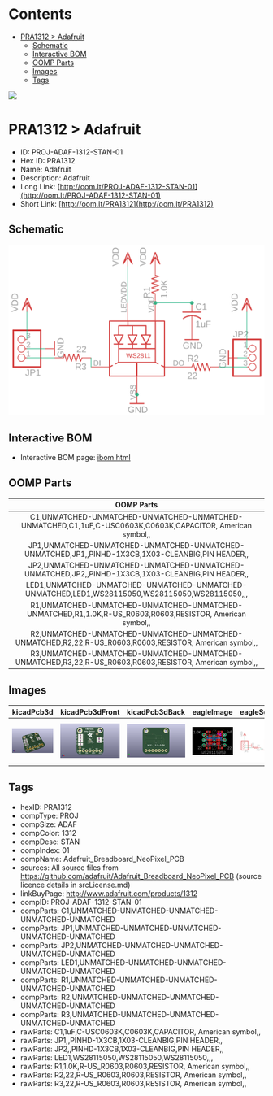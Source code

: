



Contents
========

* [PRA1312 > Adafruit](#pra1312--adafruit)
	* [Schematic](#schematic)
	* [Interactive BOM](#interactive-bom)
	* [OOMP Parts](#oomp-parts)
	* [Images](#images)
	* [Tags](#tags)
  
![][im]
# PRA1312 > Adafruit

- ID: PROJ-ADAF-1312-STAN-01
- Hex ID: PRA1312
- Name: Adafruit
- Description: Adafruit
- Long Link: [http://oom.lt/PROJ-ADAF-1312-STAN-01](http://oom.lt/PROJ-ADAF-1312-STAN-01)
- Short Link: [http://oom.lt/PRA1312](http://oom.lt/PRA1312)

## Schematic
  
[![schem](eagleSchemImage.png)](eagleSchemImage.png)
## Interactive BOM

- Interactive BOM page: [ibom.html](https://htmlpreview.github.io/?https://github.com/oomlout/oomlout_OOMP_projects/blob/main/PROJ-ADAF-1312-STAN-01/kicad/bom/ibom.html)

## OOMP Parts
  

|OOMP Parts|
| :---: |
|C1,UNMATCHED-UNMATCHED-UNMATCHED-UNMATCHED-UNMATCHED,C1,1uF,C-USC0603K,C0603K,CAPACITOR, American symbol,,|
|JP1,UNMATCHED-UNMATCHED-UNMATCHED-UNMATCHED-UNMATCHED,JP1,,PINHD-1X3CB,1X03-CLEANBIG,PIN HEADER,,|
|JP2,UNMATCHED-UNMATCHED-UNMATCHED-UNMATCHED-UNMATCHED,JP2,,PINHD-1X3CB,1X03-CLEANBIG,PIN HEADER,,|
|LED1,UNMATCHED-UNMATCHED-UNMATCHED-UNMATCHED-UNMATCHED,LED1,WS28115050,WS28115050,WS28115050,,,|
|R1,UNMATCHED-UNMATCHED-UNMATCHED-UNMATCHED-UNMATCHED,R1,1.0K,R-US_R0603,R0603,RESISTOR, American symbol,,|
|R2,UNMATCHED-UNMATCHED-UNMATCHED-UNMATCHED-UNMATCHED,R2,22,R-US_R0603,R0603,RESISTOR, American symbol,,|
|R3,UNMATCHED-UNMATCHED-UNMATCHED-UNMATCHED-UNMATCHED,R3,22,R-US_R0603,R0603,RESISTOR, American symbol,,|

## Images
  
  

|kicadPcb3d|kicadPcb3dFront|kicadPcb3dBack|eagleImage|eagleSchemImage|
| :---: | :---: | :---: | :---: | :---: |
|[![kicadPcb3d](kicadPcb3d_140.png)](kicadPcb3d.png)|[![kicadPcb3dFront](kicadPcb3dFront_140.png)](kicadPcb3dFront.png)|[![kicadPcb3dBack](kicadPcb3dBack_140.png)](kicadPcb3dBack.png)|[![eagleImage](eagleImage_140.png)](eagleImage.png)|[![eagleSchemImage](eagleSchemImage_140.png)](eagleSchemImage.png)|

## Tags

- hexID: PRA1312
- oompType: PROJ
- oompSize: ADAF
- oompColor: 1312
- oompDesc: STAN
- oompIndex: 01
- oompName: Adafruit_Breadboard_NeoPixel_PCB
- sources: All source files from https://github.com/adafruit/Adafruit_Breadboard_NeoPixel_PCB (source licence details in srcLicense.md)
- linkBuyPage: http://www.adafruit.com/products/1312
- oompID: PROJ-ADAF-1312-STAN-01
- oompParts: C1,UNMATCHED-UNMATCHED-UNMATCHED-UNMATCHED-UNMATCHED
- oompParts: JP1,UNMATCHED-UNMATCHED-UNMATCHED-UNMATCHED-UNMATCHED
- oompParts: JP2,UNMATCHED-UNMATCHED-UNMATCHED-UNMATCHED-UNMATCHED
- oompParts: LED1,UNMATCHED-UNMATCHED-UNMATCHED-UNMATCHED-UNMATCHED
- oompParts: R1,UNMATCHED-UNMATCHED-UNMATCHED-UNMATCHED-UNMATCHED
- oompParts: R2,UNMATCHED-UNMATCHED-UNMATCHED-UNMATCHED-UNMATCHED
- oompParts: R3,UNMATCHED-UNMATCHED-UNMATCHED-UNMATCHED-UNMATCHED
- rawParts: C1,1uF,C-USC0603K,C0603K,CAPACITOR, American symbol,,
- rawParts: JP1,,PINHD-1X3CB,1X03-CLEANBIG,PIN HEADER,,
- rawParts: JP2,,PINHD-1X3CB,1X03-CLEANBIG,PIN HEADER,,
- rawParts: LED1,WS28115050,WS28115050,WS28115050,,,
- rawParts: R1,1.0K,R-US_R0603,R0603,RESISTOR, American symbol,,
- rawParts: R2,22,R-US_R0603,R0603,RESISTOR, American symbol,,
- rawParts: R3,22,R-US_R0603,R0603,RESISTOR, American symbol,,



[im]: kicadPcb3d_450.png
